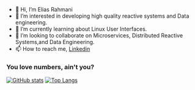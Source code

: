 - 👋 Hi, I’m Elias Rahmani
- 👀 I’m interested in developing high quality reactive systems and Data engineering.
- 🌱 I’m currently learning about Linux User Interfaces.
- 💞️ I’m looking to collaborate on Microservices, Distributed Reactive Systems,and Data Engineering.
- 📫 How to reach me, [Linkedin](https://ir.linkedin.com/in/elias-rahmani)

<!---
fractalliter/fractalliter is a ✨ special ✨ repository because its `README.md` (this file) appears on your GitHub profile.
You can click the Preview link to take a look at your changes.
--->
### You love numbers, ain't you?
[![GitHub stats](https://github-readme-stats.vercel.app/api?username=fractalliter)](https://github.com/anuraghazra/github-readme-stats)
[![Top Langs](https://github-readme-stats.vercel.app/api/top-langs/?username=fractalliter&layout=compact&langs_count=8)](https://github.com/anuraghazra/github-readme-stats)
